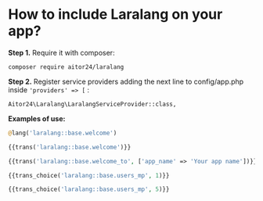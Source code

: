 # How to include Laralang on your app?


**Step 1.** Require it with composer:
	
```
composer require aitor24/laralang
```

**Step 2.** Register service providers adding the next line to config/app.php inside `'providers' => [` :

```
Aitor24\Laralang\LaralangServiceProvider::class,
```

**Examples of use:**

```php
@lang('laralang::base.welcome')

{{trans('laralang::base.welcome')}}

{{trans('laralang::base.welcome_to', ['app_name' => 'Your app name'])}}

{{trans_choice('laralang::base.users_mp', 1)}}

{{trans_choice('laralang::base.users_mp', 5)}}
```
